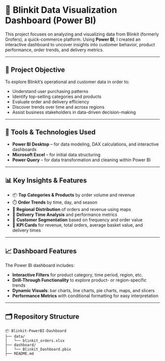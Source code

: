 # 🛒 Blinkit Data Visualization Dashboard (Power BI)

This project focuses on analyzing and visualizing data from Blinkit (formerly Grofers), a quick-commerce platform. Using **Power BI**, I created an interactive dashboard to uncover insights into customer behavior, product performance, order trends, and delivery metrics.

---

## 🎯 Project Objective

To explore Blinkit’s operational and customer data in order to:
- Understand user purchasing patterns
- Identify top-selling categories and products
- Evaluate order and delivery efficiency
- Discover trends over time and across regions
- Assist business stakeholders in data-driven decision-making

---

## 🧰 Tools & Technologies Used

- **Power BI Desktop** – for data modeling, DAX calculations, and interactive dashboards
- **Microsoft Excel** – for initial data structuring
- **Power Query** – for data transformation and cleaning within Power BI

---

## 📊 Key Insights & Features

- 📦 **Top Categories & Products** by order volume and revenue
- ⏱️ **Order Trends** by time, day, and season
- 📍 **Regional Distribution** of orders and revenue using maps
- 🚚 **Delivery Time Analysis** and performance metrics
- 👥 **Customer Segmentation** based on frequency and order value
- 🧮 **KPI Cards** for revenue, total orders, average basket value, and delivery times

---

## 📈 Dashboard Features

The Power BI dashboard includes:

- **Interactive Filters** for product category, time period, region, etc.
- **Drill-Through Functionality** to explore product- or region-specific trends
- **Dynamic Visuals**: bar charts, line charts, pie charts, maps, and slicers
- **Performance Metrics** with conditional formatting for easy interpretation

---

## 🗂️ Repository Structure

```text
📦 Blinkit-PowerBI-Dashboard
├── data/
│   └── blinkit_orders.xlsx
├── dashboard/
│   └── Blinkit_Dashboard.pbix
├── README.md
